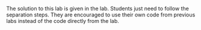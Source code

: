 The solution to this lab is given in the lab. 
Students just need to follow the separation steps.
They are encouraged to use their own code from previous labs instead of the code directly from the lab.
